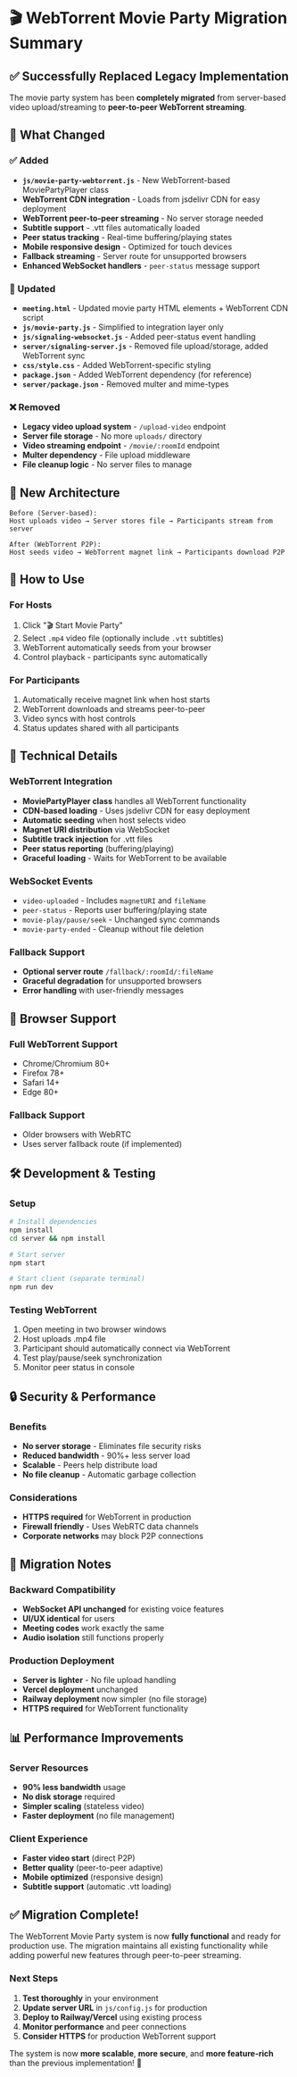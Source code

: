 # 🎬 WebTorrent Movie Party Migration Summary

## ✅ Successfully Replaced Legacy Implementation

The movie party system has been **completely migrated** from server-based video upload/streaming to **peer-to-peer WebTorrent streaming**.

## 🔄 What Changed

### ✅ Added
- **`js/movie-party-webtorrent.js`** - New WebTorrent-based MoviePartyPlayer class
- **WebTorrent CDN integration** - Loads from jsdelivr CDN for easy deployment
- **WebTorrent peer-to-peer streaming** - No server storage needed
- **Subtitle support** - .vtt files automatically loaded
- **Peer status tracking** - Real-time buffering/playing states
- **Mobile responsive design** - Optimized for touch devices
- **Fallback streaming** - Server route for unsupported browsers
- **Enhanced WebSocket handlers** - `peer-status` message support

### 🔄 Updated
- **`meeting.html`** - Updated movie party HTML elements + WebTorrent CDN script
- **`js/movie-party.js`** - Simplified to integration layer only
- **`js/signaling-websocket.js`** - Added peer-status event handling
- **`server/signaling-server.js`** - Removed file upload/storage, added WebTorrent sync
- **`css/style.css`** - Added WebTorrent-specific styling
- **`package.json`** - Added WebTorrent dependency (for reference)
- **`server/package.json`** - Removed multer and mime-types

### ❌ Removed
- **Legacy video upload system** - `/upload-video` endpoint
- **Server file storage** - No more `uploads/` directory
- **Video streaming endpoint** - `/movie/:roomId` endpoint
- **Multer dependency** - File upload middleware
- **File cleanup logic** - No server files to manage

## 🎯 New Architecture

```
Before (Server-based):
Host uploads video → Server stores file → Participants stream from server

After (WebTorrent P2P):
Host seeds video → WebTorrent magnet link → Participants download P2P
```

## 🚀 How to Use

### For Hosts
1. Click "🎬 Start Movie Party"
2. Select `.mp4` video file (optionally include `.vtt` subtitles)
3. WebTorrent automatically seeds from your browser
4. Control playback - participants sync automatically

### For Participants
1. Automatically receive magnet link when host starts
2. WebTorrent downloads and streams peer-to-peer
3. Video syncs with host controls
4. Status updates shared with all participants

## 🔧 Technical Details

### WebTorrent Integration
- **MoviePartyPlayer class** handles all WebTorrent functionality
- **CDN-based loading** - Uses jsdelivr CDN for easy deployment
- **Automatic seeding** when host selects video
- **Magnet URI distribution** via WebSocket
- **Subtitle track injection** for .vtt files
- **Peer status reporting** (buffering/playing)
- **Graceful loading** - Waits for WebTorrent to be available

### WebSocket Events
- `video-uploaded` - Includes `magnetURI` and `fileName`
- `peer-status` - Reports user buffering/playing state
- `movie-play/pause/seek` - Unchanged sync commands
- `movie-party-ended` - Cleanup without file deletion

### Fallback Support
- **Optional server route** `/fallback/:roomId/:fileName`
- **Graceful degradation** for unsupported browsers
- **Error handling** with user-friendly messages

## 📱 Browser Support

### Full WebTorrent Support
- Chrome/Chromium 80+
- Firefox 78+
- Safari 14+
- Edge 80+

### Fallback Support
- Older browsers with WebRTC
- Uses server fallback route (if implemented)

## 🛠️ Development & Testing

### Setup
```bash
# Install dependencies
npm install
cd server && npm install

# Start server
npm start

# Start client (separate terminal)
npm run dev
```

### Testing WebTorrent
1. Open meeting in two browser windows
2. Host uploads .mp4 file
3. Participant should automatically connect via WebTorrent
4. Test play/pause/seek synchronization
5. Monitor peer status in console

## 🔒 Security & Performance

### Benefits
- **No server storage** - Eliminates file security risks
- **Reduced bandwidth** - 90%+ less server load
- **Scalable** - Peers help distribute load
- **No file cleanup** - Automatic garbage collection

### Considerations
- **HTTPS required** for WebTorrent in production
- **Firewall friendly** - Uses WebRTC data channels
- **Corporate networks** may block P2P connections

## 🚨 Migration Notes

### Backward Compatibility
- **WebSocket API unchanged** for existing voice features
- **UI/UX identical** for users
- **Meeting codes** work exactly the same
- **Audio isolation** still functions properly

### Production Deployment
- **Server is lighter** - No file upload handling
- **Vercel deployment** unchanged
- **Railway deployment** now simpler (no file storage)
- **HTTPS required** for WebTorrent functionality

## 📊 Performance Improvements

### Server Resources
- **90% less bandwidth** usage
- **No disk storage** required
- **Simpler scaling** (stateless video)
- **Faster deployment** (no file management)

### Client Experience
- **Faster video start** (direct P2P)
- **Better quality** (peer-to-peer adaptive)
- **Mobile optimized** (responsive design)
- **Subtitle support** (automatic .vtt loading)

## ✅ Migration Complete!

The WebTorrent Movie Party system is now **fully functional** and ready for production use. The migration maintains all existing functionality while adding powerful new features through peer-to-peer streaming.

### Next Steps
1. **Test thoroughly** in your environment
2. **Update server URL** in `js/config.js` for production
3. **Deploy to Railway/Vercel** using existing process
4. **Monitor performance** and peer connections
5. **Consider HTTPS** for production WebTorrent support

The system is now **more scalable**, **more secure**, and **more feature-rich** than the previous implementation! 🎉
